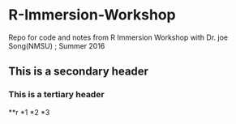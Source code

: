 # R-Immersion-Workshop
Repo for code and notes from R Immersion Workshop with Dr. joe Song(NMSU) ; Summer 2016
## This is a secondary header
### This is a tertiary header
**r
*1
*2
*3
